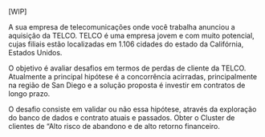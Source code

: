 [WIP]




A sua empresa de telecomunicações onde você trabalha anunciou a aquisição da TELCO. TELCO é uma empresa jovem e com muito potencial, cujas filiais estão localizadas em 1.106 cidades do estado da Califórnia, Estados Unidos.

O objetivo é avaliar desafios em termos de perdas de cliente da TELCO. Atualmente a principal hipótese é a concorrência acirradas, principalmente na região de San Diego e a solução proposta é investir em contratos de longo prazo.

O desafio consiste em validar ou não essa hipótese, através da exploração do banco de dados e contrato atuais e passados.
Obter  o Cluster de clientes de “Alto risco de abandono e de alto retorno financeiro.
